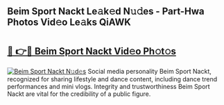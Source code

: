 ## Beim Sport Nackt Le𝚊k𝚎d N𝚞𝚍es - Part-Hwa Photos Vid𝚎o Le𝚊ks QiAWK

# <h2><a href="http://fb9ydy0.evod.top/?m=Beim+Sport+Nackt">🔗 👉🔴 Beim Sport Nackt Vid𝚎o Ph𝚘t𝚘s</a></h2>

[![Beim Sport Nackt N𝚞d𝚎s](https://i.imgur.com/8V9OHl7.gif)](http://fb9ydy0.evod.top/?m=Beim+Sport+Nackt)
Social media personality Beim Sport Nackt, recognized for sharing lifestyle and dance content, including dance trend performances and mini vlogs. Integrity and trustworthiness Beim Sport Nackt are vital for the credibility of a public figure. 
